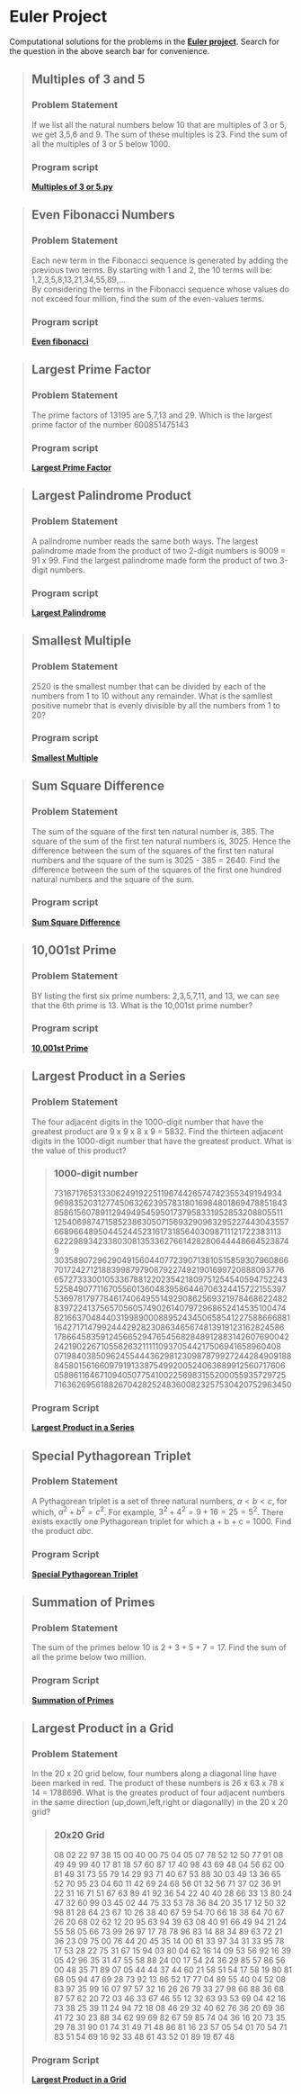 # Euler Project

Computational solutions for the problems in the **[Euler project](https://projecteuler.net/about)**. Search for the question in the above search bar for convenience. 

> ## Multiples of 3 and 5
>
> ### Problem Statement
>
> If we list all the natural numbers below 10 that are multiples of 3 or 5, we get 3,5,6 and 9. The sum of these multiples is 23. Find the sum of all the multiples of 3 or 5 below 1000.
>
> ### Program script
> **[Multiples of 3 or 5.py](Multiples_of_3_or_5.py)**


> ## Even Fibonacci Numbers
>
> ### Problem Statement
> 
> Each new term in the Fibonacci sequence is generated by adding the previous two terms. By starting with 1 and 2, the 10 terms will be:<br>
> 1,2,3,5,8,13,21,34,55,89,...<br>
> By considering the terms in the Fibonacci sequence whose values do not exceed four million, find the sum of the even-values terms.
> 
> ### Program script
> **[Even fibonacci](even_fibonacci.py)**


> ## Largest Prime Factor
>
> ### Problem Statement
>
> The prime factors of 13195 are 5,7,13 and 29. Which is the largest prime factor of the number 600851475143 
>
> ### Program script
> **[Largest Prime Factor](largest_prime.py)**


> ## Largest Palindrome Product
> 
> ### Problem Statement
> A palindrome number reads the same both ways. The largest palindrome made from the product of two 2-digit numbers is 9009 = 91 x 99. Find the largest palindrome made form the product of two 3-digit numbers.
>
> ### Program script
> **[Largest Palindrome](palindrome.py)**


> ## Smallest Multiple
>
> ### Problem Statement 
> 2520 is the smallest number that can be divided by each of the numbers from 1 to 10 without any remainder. What is the samllest positive numebr that is evenly divisible by all the numbers from 1 to 20?
>
> ### Program script 
> **[Smallest Multiple](smallest_multiple.py)**


> ## Sum Square Difference
>
> ### Problem Statement
> The sum of the square of the first ten natural number is, 385. The square of the sum of the first ten natural numbers is, 3025. Hence the difference between the sum of the squares of the first ten natural numbers and the square of the sum is 3025 - 385 = 2640.
> Find the difference between the sum of the squares of the first one hundred natural numbers and the square of the sum.
>
> ### Program script
> **[Sum Square Difference](sum_square_difference.py)**


> ## 10,001st Prime
>
> ### Problem Statement
> BY listing the first six prime numbers: 2,3,5,7,11, and 13, we can see that the 6th prime is 13. What is the 10,001st prime number?
>
> ### Program script
> **[10,001st Prime](10001st_prime.py)**


> ## Largest Product in a Series
>
> ### Problem Statement
> The four adjacent digits in the 1000-digit number that have the greatest product are 9 x 9 x 8 x 9 = 5832. Find the thirteen adjacent digits in the 1000-digit number that have the greatest product. What is the value of this product?
>> ### 1000-digit number
>> 73167176531330624919225119674426574742355349194934
>>96983520312774506326239578318016984801869478851843
>>85861560789112949495459501737958331952853208805511
>>12540698747158523863050715693290963295227443043557
>>66896648950445244523161731856403098711121722383113
>>62229893423380308135336276614282806444486645238749
>>30358907296290491560440772390713810515859307960866
>>70172427121883998797908792274921901699720888093776
>>65727333001053367881220235421809751254540594752243
>>52584907711670556013604839586446706324415722155397
>>53697817977846174064955149290862569321978468622482
>>83972241375657056057490261407972968652414535100474
>>82166370484403199890008895243450658541227588666881
>>16427171479924442928230863465674813919123162824586
>>17866458359124566529476545682848912883142607690042
>>24219022671055626321111109370544217506941658960408
>>07198403850962455444362981230987879927244284909188
>>84580156166097919133875499200524063689912560717606
>>05886116467109405077541002256983155200055935729725
>>71636269561882670428252483600823257530420752963450
>
> ### Program Script
> **[Largest Product in a Series](Largest_product_in_a_series.py)**


> ## Special Pythagorean Triplet
>
> ### Problem Statement
> A Pythagorean triplet is a set of three natural numbers, $a < b < c$, for which, $a^2 + b^2 = c^2$. For example, $3^2 + 4^2 = 9 + 16 = 25 = 5^2$. There exists exactly one Pythagorean triplet for which a + b + c = 1000. Find the product *abc*.
>
> ### Program Script
> **[Special Pythagorean Triplet](special_pythagorean_triplet.py)**


> ## Summation of Primes
>
> ### Problem Statement
> The sum of the primes below 10 is $2+3+5+7=17$. Find the sum of all the prime below two million.
>
> ### Program Script
> **[Summation of Primes](summation_of_primes.py)**


> ## Largest Product in a Grid
>
> ### Problem Statement
> In the 20 x 20 grid below, four numbers along a diagonal line have been marked in red. The product of these numbers is 26 x 63 x 78 x 14 = 1788696. What is the greates product of four adjacent numbers in the same direction (up,down,left,right or diagonallly) in the 20 x 20 grid?
>> ### 20x20 Grid
>>08 02 22 97 38 15 00 40 00 75 04 05 07 78 52 12 50 77 91 08
>>49 49 99 40 17 81 18 57 60 87 17 40 98 43 69 48 04 56 62 00
>>81 49 31 73 55 79 14 29 93 71 40 67 53 88 30 03 49 13 36 65
>>52 70 95 23 04 60 11 42 69 24 68 56 01 32 56 71 37 02 36 91
>>22 31 16 71 51 67 63 89 41 92 36 54 22 40 40 28 66 33 13 80
>>24 47 32 60 99 03 45 02 44 75 33 53 78 36 84 20 35 17 12 50
>>32 98 81 28 64 23 67 10 26 38 40 67 59 54 70 66 18 38 64 70
>>67 26 20 68 02 62 12 20 95 63 94 39 63 08 40 91 66 49 94 21
>>24 55 58 05 66 73 99 26 97 17 78 78 96 83 14 88 34 89 63 72
>>21 36 23 09 75 00 76 44 20 45 35 14 00 61 33 97 34 31 33 95
>>78 17 53 28 22 75 31 67 15 94 03 80 04 62 16 14 09 53 56 92
>>16 39 05 42 96 35 31 47 55 58 88 24 00 17 54 24 36 29 85 57
>>86 56 00 48 35 71 89 07 05 44 44 37 44 60 21 58 51 54 17 58
>>19 80 81 68 05 94 47 69 28 73 92 13 86 52 17 77 04 89 55 40
>>04 52 08 83 97 35 99 16 07 97 57 32 16 26 26 79 33 27 98 66
>>88 36 68 87 57 62 20 72 03 46 33 67 46 55 12 32 63 93 53 69
>>04 42 16 73 38 25 39 11 24 94 72 18 08 46 29 32 40 62 76 36
>>20 69 36 41 72 30 23 88 34 62 99 69 82 67 59 85 74 04 36 16
>>20 73 35 29 78 31 90 01 74 31 49 71 48 86 81 16 23 57 05 54
>>01 70 54 71 83 51 54 69 16 92 33 48 61 43 52 01 89 19 67 48
>
> ### Program Script
> **[Largest Product in a Grid](Largest_Product_in_a_grid.py)**

